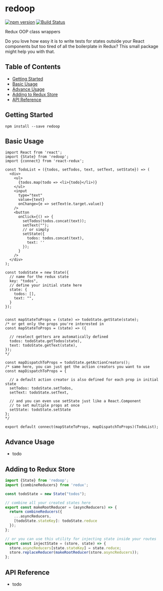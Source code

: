 # redoop

[![npm version](https://badge.fury.io/js/redoop.svg)](https://badge.fury.io/js/redoop) [![Build Status](https://travis-ci.org/montzkie18/redoop.svg?branch=master)](https://travis-ci.org/montzkie18/redoop)

Redux OOP class wrappers

Do you love how easy it is to write tests for states outside your React components but too tired of all the boilerplate in Redux? This small package might help you with that.

## Table of Contents

* [Getting Started](#getting-started)
* [Basic Usage](#basic-usage)
* [Advance Usage](#advance-usage)
* [Adding to Redux Store](#adding-to-redux-store)
* [API Reference](#api-reference)


## Getting Started

```Shell
npm install --save redoop
```


## Basic Usage

```JSX
import React from 'react';
import {State} from 'redoop';
import {connect} from 'react-redux';

const TodoList = ({todos, setTodos, text, setText, setState}) => (
  <div>
    <ul>
      {todos.map(todo => <li>{todo}</li>)}
    </ul>
    <input 
      type="text" 
      value={text} 
      onChange={e => setText(e.target.value)}
    />
    <button 
      onClick={() => {
        setTodos(todos.concat(text));
        setText("");
        // or simply
        setState({
          todos: todos.concat(text),
          text: ''
        });
      }
    />
  </div>
);

const todoState = new State({
  // name for the redux state
  key: "todos", 
  // define your initial state here
  state: {
    todos: [],
    text: "",
  }
});


const mapStateToProps = (state) => todoState.getState(state);
/* or get only the props you're interested in
const mapStateToProps = (state) => ({

  // reselect getters are automatically defined
  todos: todoState.getTodos(state),
  text: todoState.getText(state),
});
*/

const mapDispatchToProps = todoState.getActionCreators();
/* same here, you can just get the action creators you want to use
const mapDispatchToProps = {

  // a default action creator is also defined for each prop in initial state
  setTodos: todoState.setTodos,
  setText: todoState.setText,
  
  // and you can even use setState just like a React.Component
  // to set multiple props at once
  setState: todoState.setState
};
*/

export default connect(mapStateToProps, mapDispatchToProps)(TodoList);
```

## Advance Usage

- todo

## Adding to Redux Store

```Javascript
import {State} from 'redoop';
import {combineReducers} from 'redux';

const todoState = new State("todos");

// combine all your created states here
export const makeRootReducer = (asyncReducers) => {
  return combineReducers({
    ...asyncReducers,
    [todoState.stateKey]: todoState.reduce
  });
};

// or you can use this utility for injecting state inside your routes
export const injectState = (store, state) => {
  store.asyncReducers[state.stateKey] = state.reduce;
  store.replaceReducer(makeRootReducer(store.asyncReducers));
};
```

## API Reference

- todo